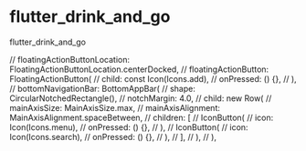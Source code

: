 # flutter_drink_and_go
flutter_drink_and_go


// floatingActionButtonLocation: FloatingActionButtonLocation.centerDocked,
// floatingActionButton: FloatingActionButton(
//   child: const Icon(Icons.add),
//   onPressed: () {},
// ),
// bottomNavigationBar: BottomAppBar(
//   shape: CircularNotchedRectangle(),
//   notchMargin: 4.0,
//   child: new Row(
//     mainAxisSize: MainAxisSize.max,
//     mainAxisAlignment: MainAxisAlignment.spaceBetween,
//     children: <Widget>[
//       IconButton(
//         icon: Icon(Icons.menu),
//         onPressed: () {},
//       ),
//       IconButton(
//         icon: Icon(Icons.search),
//         onPressed: () {},
//       ),
//     ],
//   ),
// ),
